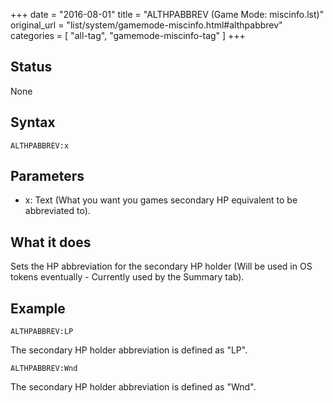 +++
date = "2016-08-01"
title = "ALTHPABBREV (Game Mode: miscinfo.lst)"
original_url = "list/system/gamemode-miscinfo.html#althpabbrev"
categories = [ "all-tag", "gamemode-miscinfo-tag" ]
+++

## Status

None

## Syntax

`ALTHPABBREV:x`

## Parameters

-   x: Text (What you want you games secondary HP
    equivalent to be abbreviated to).



What it does
------------

Sets the HP abbreviation for the secondary HP holder (Will be used in OS
tokens eventually - Currently used by the Summary tab).

Example
-------

`ALTHPABBREV:LP`

The secondary HP holder abbreviation is defined as "LP".

`ALTHPABBREV:Wnd`

The secondary HP holder abbreviation is defined as "Wnd".

